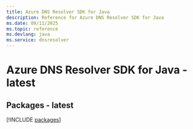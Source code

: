```yaml
---
title: Azure DNS Resolver SDK for Java
description: Reference for Azure DNS Resolver SDK for Java
ms.date: 09/11/2025
ms.topic: reference
ms.devlang: java
ms.service: dnsresolver
---
```

# Azure DNS Resolver SDK for Java - latest
## Packages - latest
[!INCLUDE [packages](dns-resolver-index.md)]